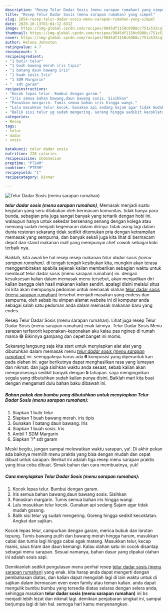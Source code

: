 ```yaml
---
description: "Resep Telur Dadar Sosis (menu sarapan rumahan) yang simpel"
title: "Resep Telur Dadar Sosis (menu sarapan rumahan) yang simpel"
slug: 2854-resep-telur-dadar-sosis-menu-sarapan-rumahan-yang-simpel
date: 2020-10-13T01:04:12.631Z
image: https://img-global.cpcdn.com/recipes/9845df1150c6988c/751x532cq70/telur-dadar-sosis-menu-sarapan-rumahan-foto-resep-utama.jpg
thumbnail: https://img-global.cpcdn.com/recipes/9845df1150c6988c/751x532cq70/telur-dadar-sosis-menu-sarapan-rumahan-foto-resep-utama.jpg
cover: https://img-global.cpcdn.com/recipes/9845df1150c6988c/751x532cq70/telur-dadar-sosis-menu-sarapan-rumahan-foto-resep-utama.jpg
author: Helena Johnston
ratingvalue: 4.7
reviewcount: 3
recipeingredient:
- "1 butir telur"
- "1 buah bawang merah iris tipis"
- "1 batang daun bawang Iris"
- "1 buah sosis Iris"
- "1 SDM Margarin"
- "  sdt garam"
recipeinstructions:
- "Kocok lepas telur. Bumbui dengan garam."
- "Iris semua bahan bawang,daun bawang sosis. Sisihkan"
- "Panaskan margarin. Tumis semua bahan iris hingga wangi."
- "Lalu masukkan telur kocok. Gunakan api sedang Sajam agar tidak mudah gosong."
- "Balik sisi telur yg sudah mengering. Goreng hingga sedikit kecoklatan. Angkat dan sajikan."
categories:
- Resep
tags:
- telur
- dadar
- sosis

katakunci: telur dadar sosis 
nutrition: 220 calories
recipecuisine: Indonesian
preptime: "PT24M"
cooktime: "PT59M"
recipeyield: "1"
recipecategory: Dinner

---
```



![Telur Dadar Sosis (menu sarapan rumahan)](https://img-global.cpcdn.com/recipes/9845df1150c6988c/751x532cq70/telur-dadar-sosis-menu-sarapan-rumahan-foto-resep-utama.jpg)

<b><i>telur dadar sosis (menu sarapan rumahan)</i></b>, Memasak menjadi suatu kegiatan yang seru dilakukan oleh bermacam komunitas. tidak hanya para bunda, sebagian pria juga sangat banyak yang tertarik dengan hobi ini. walaupun hanya untuk sekedar bersenang senang dengan kolega atau memang sudah menjadi kegemaran dalam dirinya. tidak asing lagi dalam dunia restoran sekarang tidak sedikit ditemukan pria dengan ketrampilan memasak yang sempurna, dan banyak sekali juga kita lihat di bermacam depot dan stand makanan mall yang mempunyai chef cowok sebagai koki terbaik nya.

Baiklah, kita awali ke hal resep resep makanan <i>telur dadar sosis (menu sarapan rumahan)</i>. di tengah tengah kesibukan kita, mungkin akan terasa menggembirakan apabila sejenak kalian memberikan sebagian waktu untuk membuat telur dadar sosis (menu sarapan rumahan) ini. dengan kesuksesan kalian dalam memasak menu tersebut, akan menjadikan diri kalian bangga oleh hasil makanan kalian sendiri. apalagi disini melalui situs ini kita akan mempunyai pedoman untuk memasak olahan <u>telur dadar sosis (menu sarapan rumahan)</u> tersebut menjadi masakan yang endess dan sempurna, oleh sebab itu simpan alamat website ini di komputer anda sebagai salah satu pedoman anda dalam memasak makanan baru yang endes.

Resep Telur Dadar Sosis (menu sarapan rumahan). Lihat juga resep Telur Dadar Sosis (menu sarapan rumahan) enak lainnya. Telur Dadar Sosis Menu sarapan terfavorit keponakan-keponakan aku kalau pas nginep di rumah mama 😁 Bikinnya gampang dan cepet banget ini moms.


Sekarang langsung saja kita start untuk menyiapkan alat alat yang dibutuhkan dalam memasak menu <u><i>telur dadar sosis (menu sarapan rumahan)</i></u> ini. seenggaknya harus ada <b>6</b> komposisi yang diperuntuk kan pada olahan ini. agar berikutnya dapat menghasilkan rasa yang lumayan dan nikmat. dan juga sisihkan waktu anda sesaat, sebab kalian akan memprosesnya sedikit banyak dengan <b>5</b> tahapan. saya menginginkan segala yang dibutuhkan sudah kalian punya disini, Baiklah mari kita buat dengan mengamati dulu bahan baku dibawah ini.

<!--inarticleads1-->

##### Bahan pokok dan bumbu yang dibutuhkan untuk menyiapkan Telur Dadar Sosis (menu sarapan rumahan):

1. Siapkan 1 butir telur
1. Siapkan 1 buah bawang merah. iris tipis
1. Gunakan 1 batang daun bawang. Iris
1. Siapkan 1 buah sosis. Iris
1. Ambil 1 SDM Margarin
1. Siapkan  ¹/⁴ sdt garam


Meski begitu, jangan sampai melewatkan waktu sarapan, ya!. Di akhir pekan ada baiknya memilih menu praktis yang bisa dengan mudah dan cepat dibuat untuk sarapan. Berikut ini adalah tiga resep menu sarapan praktis yang bisa coba dibuat. Simak bahan dan cara membuatnya, yuk! 

<!--inarticleads2-->

##### Cara menyiapkan Telur Dadar Sosis (menu sarapan rumahan):

1. Kocok lepas telur. Bumbui dengan garam.
1. Iris semua bahan bawang,daun bawang sosis. Sisihkan
1. Panaskan margarin. Tumis semua bahan iris hingga wangi.
1. Lalu masukkan telur kocok. Gunakan api sedang Sajam agar tidak mudah gosong.
1. Balik sisi telur yg sudah mengering. Goreng hingga sedikit kecoklatan. Angkat dan sajikan.


Kocok lepas telur, campurkan dengan garam, merica bubuk dan larutan tepung. Tumis bawang putih dan bawang merah hingga harum, masukkan cabai dan tumis lagi hingga cabai agak matang. Masukkan telur, kecap manis, saus tiram dan daun kemangi. Kalau olahan satu ini cocok disantap sebagai menu sarapan. Sesuai namanya, bahan dasar yang dipakai olahan ini adalah sosis sapi. 

Demikianlah sedikit pengulasan menu perihal resep <u>telur dadar sosis (menu sarapan rumahan)</u> yang enak. kita harap anda dapat mengerti dengan pembahasan diatas, dan kalian dapat mengolah lagi di lain waktu untuk di sajikan dalam bermacam even even family atau teman kalian. anda dapat mengulik bumbu bumbu yang tersedia diatas selaras dengan selera anda, sehingga masakan <b>telur dadar sosis (menu sarapan rumahan)</b> ini bs menjadi lebih lezat dan nikmat lagi. demikian penjabaran singkat ini, sampai berjumpa lagi di lain hal. semoga hari kamu menyenangkan.
